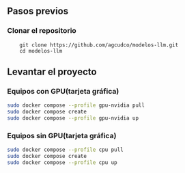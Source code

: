 ## Pasos previos

### Clonar el repositorio
```
    git clone https://github.com/agcudco/modelos-llm.git
    cd modelos-llm
```
## Levantar el proyecto

### Equipos con GPU(tarjeta gráfica)

```bash
sudo docker compose --profile gpu-nvidia pull
sudo docker compose create
sudo docker compose --profile gpu-nvidia up
```

### Equipos sin GPU(tarjeta gráfica)

```bash
sudo docker compose --profile cpu pull
sudo docker compose create
sudo docker compose --profile cpu up
```